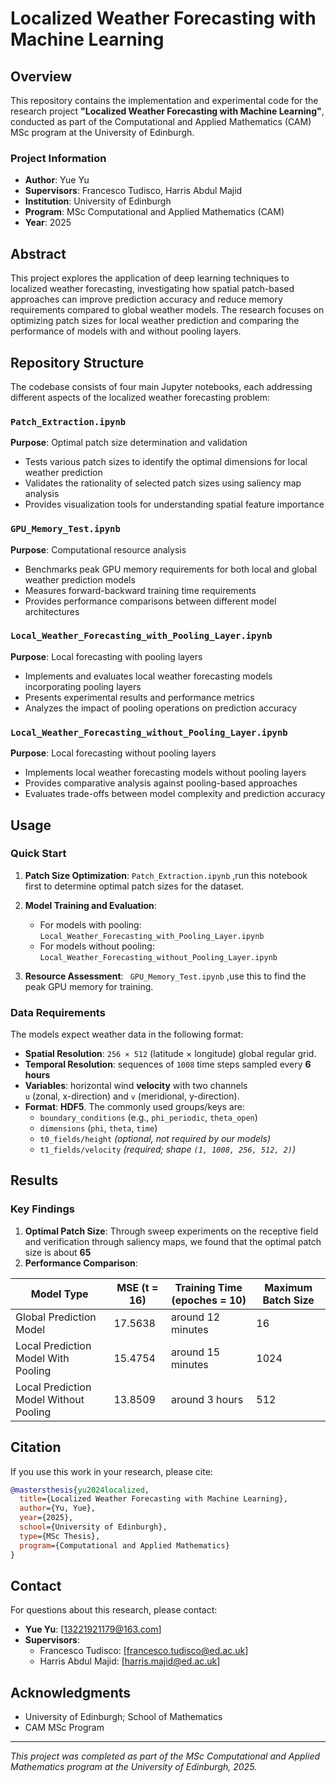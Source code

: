 # Localized Weather Forecasting with Machine Learning

## Overview

This repository contains the implementation and experimental code for the research project **"Localized Weather Forecasting with Machine Learning"**, conducted as part of the Computational and Applied Mathematics (CAM) MSc program at the University of Edinburgh.

### Project Information
- **Author**: Yue Yu
- **Supervisors**: Francesco Tudisco, Harris Abdul Majid
- **Institution**: University of Edinburgh
- **Program**: MSc Computational and Applied Mathematics (CAM)
- **Year**: 2025

## Abstract

This project explores the application of deep learning techniques to localized weather forecasting, investigating how spatial patch-based approaches can improve prediction accuracy and reduce memory requirements compared to global weather models. The research focuses on optimizing patch sizes for local weather prediction and comparing the performance of models with and without pooling layers.

## Repository Structure

The codebase consists of four main Jupyter notebooks, each addressing different aspects of the localized weather forecasting problem:

### `Patch_Extraction.ipynb`
**Purpose**: Optimal patch size determination and validation
- Tests various patch sizes to identify the optimal dimensions for local weather prediction
- Validates the rationality of selected patch sizes using saliency map analysis
- Provides visualization tools for understanding spatial feature importance

### `GPU_Memory_Test.ipynb`
**Purpose**: Computational resource analysis
- Benchmarks peak GPU memory requirements for both local and global weather prediction models
- Measures forward-backward training time requirements
- Provides performance comparisons between different model architectures

### `Local_Weather_Forecasting_with_Pooling_Layer.ipynb`
**Purpose**: Local forecasting with pooling layers
- Implements and evaluates local weather forecasting models incorporating pooling layers
- Presents experimental results and performance metrics
- Analyzes the impact of pooling operations on prediction accuracy

### `Local_Weather_Forecasting_without_Pooling_Layer.ipynb`
**Purpose**: Local forecasting without pooling layers
- Implements local weather forecasting models without pooling layers
- Provides comparative analysis against pooling-based approaches
- Evaluates trade-offs between model complexity and prediction accuracy


## Usage

### Quick Start

1. **Patch Size Optimization**:
   `Patch_Extraction.ipynb`
   ,run this notebook first to determine optimal patch sizes for the dataset.

2. **Model Training and Evaluation**:
   - For models with pooling: `Local_Weather_Forecasting_with_Pooling_Layer.ipynb`
   - For models without pooling: `Local_Weather_Forecasting_without_Pooling_Layer.ipynb`

3. **Resource Assessment**:
   ` GPU_Memory_Test.ipynb`
   ,use this to find the peak GPU memory for training.

### Data Requirements

The models expect weather data in the following format:
- **Spatial Resolution**: `256 × 512` (latitude × longitude) global regular grid.
- **Temporal Resolution**: sequences of `1008` time steps sampled every **6 hours**  
- **Variables**: horizontal wind **velocity** with two channels  
  `u` (zonal, x-direction) and `v` (meridional, y-direction).
- **Format**: **HDF5**. The commonly used groups/keys are:
  - `boundary_conditions` (e.g., `phi_periodic`, `theta_open`)
  - `dimensions` (`phi`, `theta`, `time`)
  - `t0_fields/height`  *(optional, not required by our models)*
  - `t1_fields/velocity`  *(required; shape `(1, 1008, 256, 512, 2)`)*

## Results

### Key Findings

1. **Optimal Patch Size**: Through sweep experiments on the receptive field and verification through saliency maps, we found that the optimal patch size is about **65**
2. **Performance Comparison**:

| Model Type | MSE (t = 16) | Training Time (epoches = 10) |  Maximum Batch Size |
|------------|--------------|------------------------------|---------------------|
| Global Prediction Model | 17.5638 | around 12 minutes | 16 |
| Local Prediction Model With Pooling | 15.4754 | around 15 minutes | 1024|
| Local Prediction Model Without Pooling | 13.8509 | around 3 hours | 512 |




## Citation

If you use this work in your research, please cite:

```bibtex
@mastersthesis{yu2024localized,
  title={Localized Weather Forecasting with Machine Learning},
  author={Yu, Yue},
  year={2025},
  school={University of Edinburgh},
  type={MSc Thesis},
  program={Computational and Applied Mathematics}
}
```


## Contact

For questions about this research, please contact:
- **Yue Yu**: [13221921179@163.com]
- **Supervisors**: 
  - Francesco Tudisco: [francesco.tudisco@ed.ac.uk]
  - Harris Abdul Majid: [harris.majid@ed.ac.uk]

## Acknowledgments

- University of Edinburgh; School of Mathematics
- CAM MSc Program

---

*This project was completed as part of the MSc Computational and Applied Mathematics program at the University of Edinburgh, 2025.*

